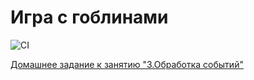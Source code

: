 # Игра с гоблинами

![CI](https://github.com/SirPen9uin/ahj_yarn_goblin/actions/workflows/web.yml/badge.svg)

[Домашнее задание к занятию "3.Обработка событий"](https://github.com/netology-code/ahj-homeworks/tree/AHJ-50/events#игра-с-гоблинами)

